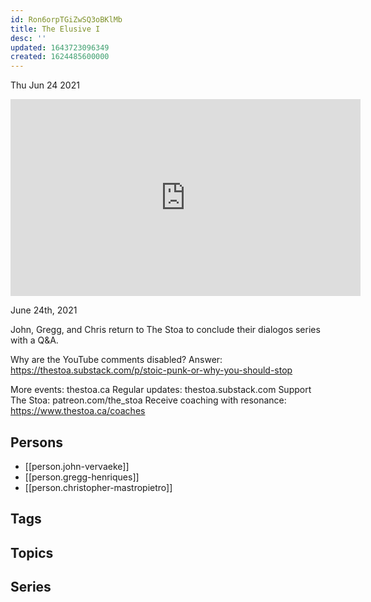 ```yaml
---
id: Ron6orpTGiZwSQ3oBKlMb
title: The Elusive I
desc: ''
updated: 1643723096349
created: 1624485600000
---
```





Thu Jun 24 2021

<iframe width="560" height="315" src="https://www.youtube.com/embed/BL9X4UKeuVo" title="The Elusive I w/ John Vervaeke, Gregg Henriques, and Christopher Mastropietro" frameborder="0" allow="accelerometer; autoplay; clipboard-write; encrypted-media; gyroscope; picture-in-picture" allowfullscreen ></iframe>

June 24th, 2021

John, Gregg, and Chris return to The Stoa to conclude their dialogos series with a Q&A.

Why are the YouTube comments disabled? Answer: https://thestoa.substack.com/p/stoic-punk-or-why-you-should-stop

More events: thestoa.ca
Regular updates: thestoa.substack.com
Support The Stoa: patreon.com/the_stoa
Receive coaching with resonance: https://www.thestoa.ca/coaches

## Persons

- [[person.john-vervaeke]]
- [[person.gregg-henriques]]
- [[person.christopher-mastropietro]]

## Tags



## Topics



## Series



